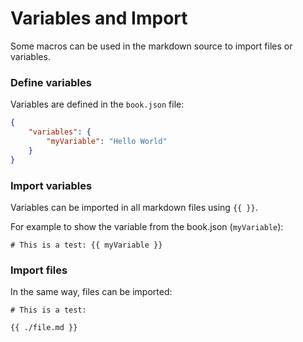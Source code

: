 # Variables and Import

Some macros can be used in the markdown source to import files or variables.

### Define variables

Variables are defined in the `book.json` file:

```json
{
    "variables": {
        "myVariable": "Hello World"   
    }
}
```

### Import variables

Variables can be imported in all markdown files using `{{ }}`.

For example to show the variable from the book.json (`myVariable`):

```
# This is a test: {{ myVariable }}

```

### Import files

In the same way, files can be imported:

```
# This is a test:

{{ ./file.md }}
```
